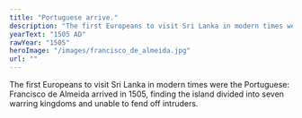 ```yaml
---
title: "Portuguese arrive."
description: "The first Europeans to visit Sri Lanka in modern times were the Portuguese: Francisco de Almeida arrived in 1505, finding the island divided into seven warring kingdoms and unable to fend off intruders."
yearText: "1505 AD"
rawYear: "1505"
heroImage: "/images/francisco_de_almeida.jpg"
url: ""
---
```


The first Europeans to visit Sri Lanka in modern times were the Portuguese: Francisco de Almeida arrived in 1505, finding the island divided into seven warring kingdoms and unable to fend off intruders.
